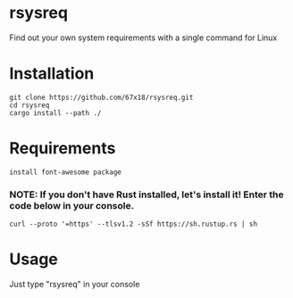 # rsysreq
Find out your own system requirements with a single command for Linux

# Installation
    git clone https://github.com/67x18/rsysreq.git
    cd rsysreq
    cargo install --path ./
 # Requirements
    install font-awesome package
 ### NOTE: If you don't have Rust installed, let's install it! Enter the code below in your console.
    curl --proto '=https' --tlsv1.2 -sSf https://sh.rustup.rs | sh
# Usage
Just type "rsysreq" in your console
